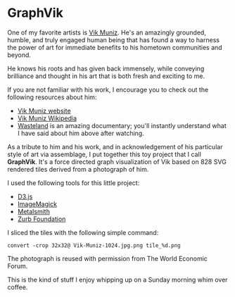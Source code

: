 # GraphVik

One of my favorite artists is [Vik Muniz](http://www.vikmuniz.net/).
He's an amazingly grounded, humble, and truly engaged human being that has
found a way to harness the power of art for immediate benefits to his
hometown communities and beyond.

He knows his roots and has given back immensely, while conveying brilliance
and thought in his art that is both fresh and exciting to me.

If you are not familiar with his work, I encourage you to check out the following resources about him:

* [Vik Muniz website](http://www.vikmuniz.net/)
* [Vik Muniz Wikipedia](http://en.wikipedia.org/wiki/Vik_Muniz)
* [Wasteland](http://www.wastelandmovie.com/) is an amazing documentary; you'll instantly understand what I have said about him above after watching.

As a tribute to him and his work, and in acknowledgement of his particular
style of art via assemblage, I put together this toy project that I call
**GraphVik**. It's a force directed graph visualization of Vik based on
828 SVG rendered tiles derived from a photograph of him.

I used the following tools for this little project:

* [D3.js](http://mbostock.github.com/d3/)
* [ImageMagick](http://imagemagick.org/)
* [Metalsmith](http://www.metalsmith.io/)
* [Zurb Foundation](http://foundation.zurb.com/)

I sliced the tiles with the following simple command:


```
convert -crop 32x32@ Vik-Muniz-1024.jpg.png tile_%d.png
```

The photograph is reused with permission from The World Economic Forum.

This is the kind of stuff I enjoy whipping up on a Sunday morning whim over coffee.
